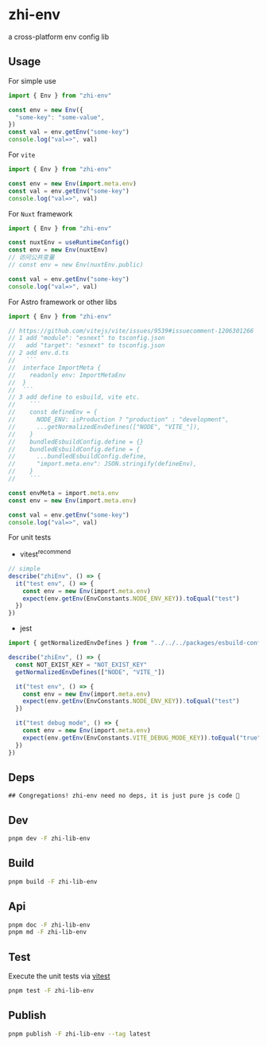 # zhi-env

a cross-platform env config lib

## Usage

For simple use

```js
import { Env } from "zhi-env"

const env = new Env({
  "some-key": "some-value",
})
const val = env.getEnv("some-key")
console.log("val=>", val)
```

For `vite`

```js
import { Env } from "zhi-env"

const env = new Env(import.meta.env)
const val = env.getEnv("some-key")
console.log("val=>", val)
```

For `Nuxt` framework

```ts
import { Env } from "zhi-env"

const nuxtEnv = useRuntimeConfig()
const env = new Env(nuxtEnv)
// 访问公共变量
// const env = new Env(nuxtEnv.public)

const val = env.getEnv("some-key")
console.log("val=>", val)
```

For Astro framework or other libs

```ts
import { Env } from "zhi-env"

// https://github.com/vitejs/vite/issues/9539#issuecomment-1206301266
// 1 add "module": "esnext" to tsconfig.json
//   add "target": "esnext" to tsconfig.json
// 2 add env.d.ts
//   ```
//  interface ImportMeta {
//    readonly env: ImportMetaEnv
//  }
//  ```
// 3 add define to esbuild, vite etc.
//    ```
//    const defineEnv = {
//      NODE_ENV: isProduction ? "production" : "development",
//      ...getNormalizedEnvDefines(["NODE", "VITE_"]),
//    }
//    bundledEsbuildConfig.define = {}
//    bundledEsbuildConfig.define = {
//      ...bundledEsbuildConfig.define,
//      "import.meta.env": JSON.stringify(defineEnv),
//    }
//    ```

const envMeta = import.meta.env
const env = new Env(import.meta.env)

const val = env.getEnv("some-key")
console.log("val=>", val)
```

For unit tests

- vitest<sup>recommend</sup>

```ts
// simple
describe("zhiEnv", () => {
  it("test env", () => {
    const env = new Env(import.meta.env)
    expect(env.getEnv(EnvConstants.NODE_ENV_KEY)).toEqual("test")
  })
})
```

- jest

```ts
import { getNormalizedEnvDefines } from "../../../packages/esbuild-config-custom/esmUtils"

describe("zhiEnv", () => {
  const NOT_EXIST_KEY = "NOT_EXIST_KEY"
  getNormalizedEnvDefines(["NODE", "VITE_"])

  it("test env", () => {
    const env = new Env(import.meta.env)
    expect(env.getEnv(EnvConstants.NODE_ENV_KEY)).toEqual("test")
  })

  it("test debug mode", () => {
    const env = new Env(import.meta.env)
    expect(env.getEnv(EnvConstants.VITE_DEBUG_MODE_KEY)).toEqual("true")
  })
})
```

## Deps

```
## Congregations! zhi-env need no deps, it is just pure js code 🎉
```

## Dev

```bash
pnpm dev -F zhi-lib-env
```

## Build

```bash
pnpm build -F zhi-lib-env
```

## Api

```bash
pnpm doc -F zhi-lib-env
pnpm md -F zhi-lib-env
```

## Test

Execute the unit tests via [vitest](https://vitest.dev)

```bash
pnpm test -F zhi-lib-env
```

## Publish

```bash
pnpm publish -F zhi-lib-env --tag latest
```